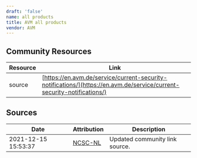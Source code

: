 ```yaml
---
draft: 'false'
name: all products
title: AVM all products
vendor: AVM
---
```



## Community Resources
| Resource | Link |
| --- | --- |
| source | [https://en.avm.de/service/current-security-notifications/](https://en.avm.de/service/current-security-notifications/) |


## Sources
| Date | Attribution | Description |
| --- | --- | --- |
| 2021-12-15 15:53:37 | [NCSC-NL](https://github.com/NCSC-NL/log4shell/blob/main/software/README.md) | Updated community link source.  |
